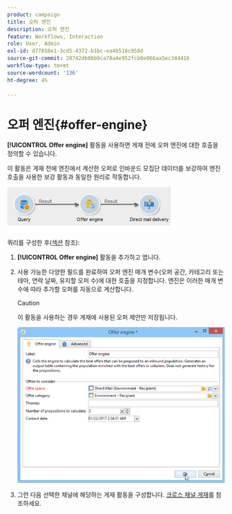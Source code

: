```yaml
---
product: campaign
title: 오퍼 엔진
description: 오퍼 엔진
feature: Workflows, Interaction
role: User, Admin
exl-id: d77858e1-3cd5-4372-b1bc-ea4b518c958d
source-git-commit: 28742db06b9ca78a4e952fcb0e066aa5ec344416
workflow-type: tm+mt
source-wordcount: '136'
ht-degree: 4%

---
```


# 오퍼 엔진{#offer-engine}

**[!UICONTROL Offer engine]** 활동을 사용하면 게재 전에 오퍼 엔진에 대한 호출을 정의할 수 있습니다.

이 활동은 게재 전에 엔진에서 계산한 오퍼로 인바운드 모집단 데이터를 보강하여 엔진 호출을 사용한 보강 활동과 동일한 원리로 작동합니다.

![](assets/int_offerengine_activity2.png)

쿼리를 구성한 후([섹션](query.md) 참조):

1. **[!UICONTROL Offer engine]** 활동을 추가하고 엽니다.
1. 사용 가능한 다양한 필드를 완료하여 오퍼 엔진 매개 변수(오퍼 공간, 카테고리 또는 테마, 연락 날짜, 유지할 오퍼 수)에 대한 호출을 지정합니다. 엔진은 이러한 매개 변수에 따라 추가할 오퍼를 자동으로 계산합니다.

   >[!CAUTION]
   >
   >이 활동을 사용하는 경우 게재에 사용된 오퍼 제안만 저장됩니다.

   ![](assets/int_offerengine_activity1.png)

1. 그런 다음 선택한 채널에 해당하는 게재 활동을 구성합니다. [크로스 채널 게재](cross-channel-deliveries.md)를 참조하세요.
